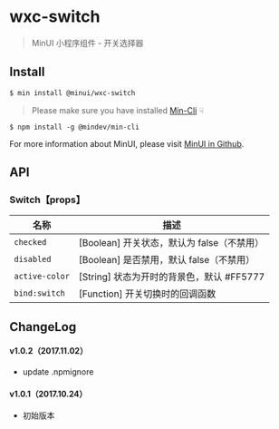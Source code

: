 # wxc-switch

> MinUI 小程序组件 - 开关选择器

## Install

``` bash
$ min install @minui/wxc-switch
```

> Please make sure you have installed [Min-Cli](https://github.com/meili/min-cli) ☟

```
$ npm install -g @mindev/min-cli
```

For more information about MinUI, please visit [MinUI in Github](https://github.com/meili/minui).

## API

### Switch【props】

| 名称                  | 描述                         |
|----------------------|------------------------------|
|`checked`           | [Boolean] 开关状态，默认为 false（不禁用）       |
|`disabled`         | [Boolean] 是否禁用，默认 false（不禁用）  |
|`active-color`         | [String] 状态为开时的背景色，默认 #FF5777         |
|`bind:switch` | [Function] 开关切换时的回调函数 |

##  ChangeLog

#### v1.0.2（2017.11.02）

- update .npmignore

#### v1.0.1（2017.10.24）

- 初始版本

